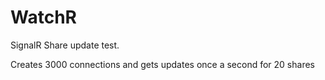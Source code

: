 WatchR
======

SignalR Share update test.

Creates 3000 connections and gets updates once a second for 20 shares